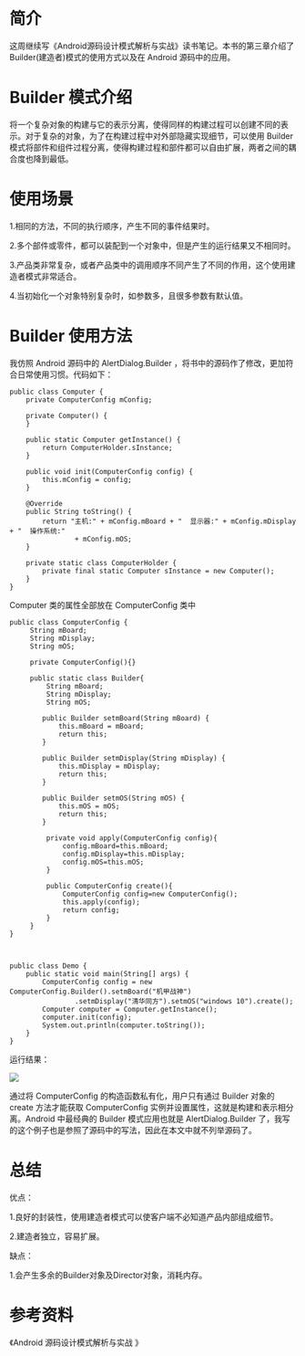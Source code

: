 # 简介 #

这周继续写《Android源码设计模式解析与实战》读书笔记。本书的第三章介绍了 Builder(建造者)模式的使用方式以及在 Android 源码中的应用。

# Builder 模式介绍 #
将一个复杂对象的构建与它的表示分离，使得同样的构建过程可以创建不同的表示。对于复杂的对象，为了在构建过程中对外部隐藏实现细节，可以使用 Builder 模式将部件和组件过程分离，使得构建过程和部件都可以自由扩展，两者之间的耦合度也降到最低。

# 使用场景 #
1.相同的方法，不同的执行顺序，产生不同的事件结果时。

2.多个部件或零件，都可以装配到一个对象中，但是产生的运行结果又不相同时。

3.产品类非常复杂，或者产品类中的调用顺序不同产生了不同的作用，这个使用建造者模式非常适合。

4.当初始化一个对象特别复杂时，如参数多，且很多参数有默认值。

# Builder 使用方法 #
我仿照 Android 源码中的 AlertDialog.Builder ，将书中的源码作了修改，更加符合日常使用习惯。代码如下：

	public class Computer {
		private ComputerConfig mConfig;

		private Computer() {
		}

		public static Computer getInstance() {
			return ComputerHolder.sInstance;
		}

		public void init(ComputerConfig config) {
			this.mConfig = config;
		}

		@Override
		public String toString() {
			return "主机:" + mConfig.mBoard + "  显示器:" + mConfig.mDisplay + "  操作系统:"
					+ mConfig.mOS;
		}

		private static class ComputerHolder {
			private final static Computer sInstance = new Computer();
		}
	}


Computer 类的属性全部放在 ComputerConfig 类中

	public class ComputerConfig {
		 String mBoard;
		 String mDisplay;
		 String mOS;

		 private ComputerConfig(){}

		 public static class Builder{
			 String mBoard;
			 String mDisplay;
			 String mOS;

			public Builder setmBoard(String mBoard) {
				this.mBoard = mBoard;
				return this;
			}

			public Builder setmDisplay(String mDisplay) {
				this.mDisplay = mDisplay;
				return this;
			}

			public Builder setmOS(String mOS) {
				this.mOS = mOS;
				return this;
			}

			 private void apply(ComputerConfig config){
				 config.mBoard=this.mBoard;
				 config.mDisplay=this.mDisplay;
				 config.mOS=this.mOS;
			 }

			 public ComputerConfig create(){
				 ComputerConfig config=new ComputerConfig();
				 this.apply(config);
				 return config;
			 }
		 }
	}



	public class Demo {
		public static void main(String[] args) {
			ComputerConfig config = new ComputerConfig.Builder().setmBoard("机甲战神")
					.setmDisplay("清华同方").setmOS("windows 10").create();
			Computer computer = Computer.getInstance();
			computer.init(config);
			System.out.println(computer.toString());
		}
	}

运行结果：

![](http://i.imgur.com/NEb3D6i.png)

通过将 ComputerConfig 的构造函数私有化，用户只有通过 Builder 对象的 create 方法才能获取 ComputerConfig 实例并设置属性，这就是构建和表示相分离。Android 中最经典的 Builder 模式应用也就是 AlertDialog.Builder 了，我写的这个例子也是参照了源码中的写法，因此在本文中就不列举源码了。


# 总结 #
优点：

1.良好的封装性，使用建造者模式可以使客户端不必知道产品内部组成细节。

2.建造者独立，容易扩展。

缺点：

1.会产生多余的Builder对象及Director对象，消耗内存。


# 参考资料 #

《Android 源码设计模式解析与实战 》
